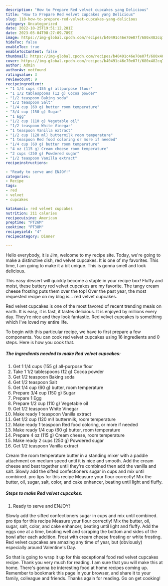 ```yaml
---
description: "How to Prepare Red velvet cupcakes yang Delicious"
title: "How to Prepare Red velvet cupcakes yang Delicious"
slug: 110-how-to-prepare-red-velvet-cupcakes-yang-delicious
category: Uncategorized
date: 2022-10-25T19:51:12.281Z
date: 2023-05-04T08:27:09.789Z
image: https://img-global.cpcdn.com/recipes/b40491c46e70e07f/680x482cq70/red-velvet-cupcakes-recipe-main-photo.jpg
hideToc: false
enableToc: true
enableTocContent: false
thumbnail: https://img-global.cpcdn.com/recipes/b40491c46e70e07f/680x482cq70/red-velvet-cupcakes-recipe-main-photo.jpg
cover: https://img-global.cpcdn.com/recipes/b40491c46e70e07f/680x482cq70/red-velvet-cupcakes-recipe-main-photo.jpg
author: Admin
authorAv: notfound
ratingvalue: 3
reviewcount: 9
recipeingredient:
- "1 1/4 cups (155 g) allpurpose flour"
- "1 1/2 tablespoons (12 g) Cocoa powder"
- "1/2 teaspoon Baking soda"
- "1/2 teaspoon Salt"
- "1/4 cup (60 g) butter room temperature"
- "3/4 cup (150 g) Sugar"
- "1 Egg"
- "1/2 cup (110 g) Vegetable oil"
- "1/2 teaspoon White Vinegar"
- "1 teaspoon Vanilla extract"
- "1/2 cup (120 ml) buttermilk room temperature"
- "1 teaspoon Red food coloring or more if needed"
- "1/4 cup (60 g) butter room temperature"
- "4 oz (115 g) Cream cheese room temperature"
- "2 cups (250 g) Powdered sugar"
- "1/2 teaspoon Vanilla extract"
recipeinstructions:

- "Ready to serve and ENJOY!"
categories:
- Recipe
tags:
- red
- velvet
- cupcakes

katakunci: red velvet cupcakes 
nutrition: 211 calories
recipecuisine: American
preptime: "PT26M"
cooktime: "PT38M"
recipeyield: "4"
recipecategory: Dinner

---
```



Hello everybody, it is Jim, welcome to my recipe site. Today, we're going to make a distinctive dish, red velvet cupcakes. It is one of my favorites. This time, I am going to make it a bit unique. This is gonna smell and look delicious.

This easy dessert will quickly become a staple in your recipe box! Fluffy and moist, these buttery red velvet cupcakes are my favorite. The tangy cream cheese frosting puts them over the top! Over the past year, the most requested recipe on my blog is… red velvet cupcakes.

Red velvet cupcakes is one of the most favored of recent trending meals on earth. It is easy, it is fast, it tastes delicious. It is enjoyed by millions every day. They're nice and they look fantastic. Red velvet cupcakes is something which I've loved my entire life.


To begin with this particular recipe, we have to first prepare a few components. You can cook red velvet cupcakes using 16 ingredients and 0 steps. Here is how you cook that.

<!--inarticleads1-->

##### The ingredients needed to make Red velvet cupcakes:

1. Get 1 1/4 cups (155 g) all-purpose flour
1. Take 1 1/2 tablespoons (12 g) Cocoa powder
1. Get 1/2 teaspoon Baking soda
1. Get 1/2 teaspoon Salt
1. Get 1/4 cup (60 g) butter, room temperature
1. Prepare 3/4 cup (150 g) Sugar
1. Prepare 1 Egg
1. Prepare 1/2 cup (110 g) Vegetable oil
1. Get 1/2 teaspoon White Vinegar
1. Make ready 1 teaspoon Vanilla extract
1. Get 1/2 cup (120 ml) buttermilk, room temperature
1. Make ready 1 teaspoon Red food coloring, or more if needed
1. Make ready 1/4 cup (60 g) butter, room temperature
1. Prepare 4 oz (115 g) Cream cheese, room temperature
1. Make ready 2 cups (250 g) Powdered sugar
1. Get 1/2 teaspoon Vanilla extract


Cream the room temperature butter in a standing mixer with a paddle attachment on medium speed until it is nice and smooth. Add the cream cheese and beat together until they&#39;re combined then add the vanilla and salt. Slowly add the sifted confectioners sugar in cups and mix until combined. pro tips for this recipe Measure your flour correctly! Mix the butter, oil, sugar, salt, color, and cake enhancer, beating until light and fluffy. 

<!--inarticleads2-->

##### Steps to make Red velvet cupcakes:


1. Ready to serve and ENJOY!

Slowly add the sifted confectioners sugar in cups and mix until combined. pro tips for this recipe Measure your flour correctly! Mix the butter, oil, sugar, salt, color, and cake enhancer, beating until light and fluffy. Add the eggs one at a time, beating well and scraping the bottom and sides of the bowl after each addition. Frost with cream cheese frosting or white frosting. Red velvet cupcakes are amazing any time of year, but (obviously) especially around Valentine&#39;s Day. 

So that is going to wrap it up for this exceptional food red velvet cupcakes recipe. Thank you very much for reading. I am sure that you will make this at home. There's gonna be interesting food at home recipes coming up. Remember to bookmark this page in your browser, and share it to your family, colleague and friends. Thanks again for reading. Go on get cooking!
